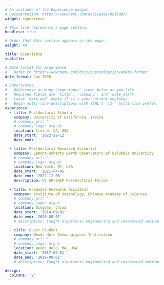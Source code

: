```yaml
---
# An instance of the Experience widget.
# Documentation: https://wowchemy.com/docs/page-builder/
widget: experience

# This file represents a page section.
headless: true

# Order that this section appears on the page.
weight: 40

title: Experience
subtitle:

# Date format for experience
#   Refer to https://wowchemy.com/docs/customization/#date-format
date_format: Jan 2006

# Experiences.
#   Add/remove as many `experience` items below as you like.
#   Required fields are `title`, `company`, and `date_start`.
#   Leave `date_end` empty if it's your current employer.
#   Begin multi-line descriptions with YAML's `|2-` multi-line prefix.
experience:
  - title: Postdoctoral Scholar
    company: University of California, Irvine
    # company_url: ''
    # company_logo: org-gc
    location: Irvine, CA, USA
    date_start: '2022-12-12'
    date_end: ''

  - title: Postdoctoral Research Scientist
    company: Lamont-Doherty Earth Observatory of Columbia University
    # company_url: ''
    # company_logo: org-gc
    location: New York, NY, USA
    date_start: '2021-04-05'
    date_end: '2022-12-08'
    description: US GO-SHIP Postdoctoral Fellow
        
  - title: Graduate Research Assistant
    company: Institute of Oceanology, Chinese Academy of Sciences
    # company_url: ''
    # company_logo: org-x
    location: Qingdao, China
    date_start: '2014-09-01'
    date_end: '2020-08-01'
    # description: Taught electronic engineering and researched semiconductor physics.

  - title: Guest Student
    company: Woods Hole Oceanographic Institution
    # company_url: ''
    # company_logo: org-x
    location: Woods Hole, MA, USA
    date_start: '2017-09-01'
    date_end: '2019-09-01'
    # description: Taught electronic engineering and researched semiconductor physics.

design:
  columns: '2'
---
```

